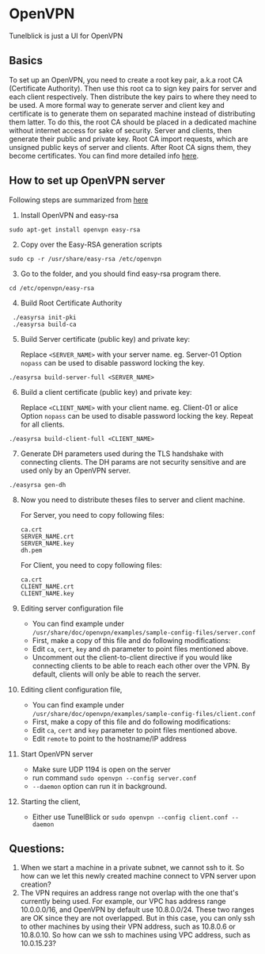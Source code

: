# OpenVPN

Tunelblick is just a UI for OpenVPN

## Basics

To set up an OpenVPN, you need to create a root key pair, a.k.a root CA (Certificate Authority). Then use this root ca to sign key pairs for server and each client respectively. Then distribute the key pairs to where they need to be used. A more formal way to generate server and client key and certificate is to generate them on separated machine instead of distributing them latter. To do this, the root CA should be placed in a dedicated machine without internet access for sake of security. Server and clients, then generate their public and private key. Root CA import requests, which are unsigned public keys of server and clients. After Root CA signs them, they become certificates. You can find more detailed info [here](https://community.openvpn.net/openvpn/wiki/EasyRSA3-OpenVPN-Howto).


## How to set up OpenVPN server

Following steps are summarized from [here](https://openvpn.net/community-resources/how-to/#openvpn-quickstart)

1. Install OpenVPN and easy-rsa
```
sudo apt-get install openvpn easy-rsa
```

2. Copy over the Easy-RSA generation scripts
```
sudo cp -r /usr/share/easy-rsa /etc/openvpn
```

3. Go to the folder, and you should find easy-rsa program there.
```
cd /etc/openvpn/easy-rsa
```

4. Build Root Certificate Authority
```
 ./easyrsa init-pki
 ./easyrsa build-ca
```

5. Build Server certificate (public key) and private key:
   
   Replace `<SERVER_NAME>` with your server name. eg. Server-01
   Option `nopass` can be used to disable password locking the key.
```
./easyrsa build-server-full <SERVER_NAME>
```

6. Build a client certificate (public key) and private key:
   
   Replace `<CLIENT_NAME>` with your client name. eg. Client-01 or alice
   Option `nopass` can be used to disable password locking the key.
   Repeat for all clients.
```
./easyrsa build-client-full <CLIENT_NAME>
```



7. Generate DH parameters used during the TLS handshake with connecting clients. The DH params are not security sensitive and are used only by an OpenVPN server.
```
./easyrsa gen-dh
```

8. Now you need to distribute theses files to server and client machine.

   For Server, you need to copy following files:
   ```
   ca.crt
   SERVER_NAME.crt
   SERVER_NAME.key
   dh.pem
   ```

   For Client, you need to copy following files:
   ```
   ca.crt
   CLIENT_NAME.crt
   CLIENT_NAME.key
   ```

9. Editing server configuration file
   - You can find example under `/usr/share/doc/openvpn/examples/sample-config-files/server.conf`
   - First, make a copy of this file and do following modifications:
   - Edit `ca`, `cert`, `key` and `dh` parameter to point files mentioned above.
   - Uncomment out the client-to-client directive if you would like connecting clients to be able to reach each other over the VPN. By default, clients will only be able to reach the server.

10. Editing client configuration file, 
    - You can find example under `/usr/share/doc/openvpn/examples/sample-config-files/client.conf`
    - First, make a copy of this file and do following modifications:
    - Edit `ca`, `cert` and `key` parameter to point files mentioned above.
    - Edit `remote` to point to the hostname/IP address

11. Start OpenVPN server
    - Make sure UDP 1194 is open on the server
    - run command `sudo openvpn --config server.conf`
    - `--daemon` option can run it in background.

12. Starting the client,
    - Either use TunelBlick or `sudo openvpn --config client.conf --daemon`


## Questions:

1. When we start a machine in a private subnet, we cannot ssh to it. So how can we let this newly created machine connect to VPN server upon creation?
2. The VPN requires an address range not overlap with the one that's currently being used. For example, our VPC has address range 10.0.0.0/16, and OpenVPN by default use 10.8.0.0/24. These two ranges are OK since they are not overlapped. But in this case, you can only ssh to other machines by using their VPN address, such as 10.8.0.6 or 10.8.0.10. So how can we ssh to machines using VPC address, such as 10.0.15.23?
